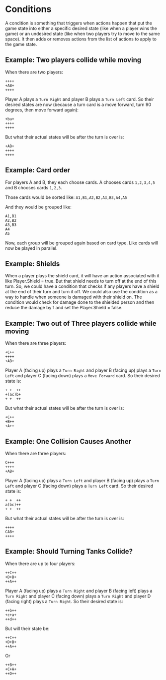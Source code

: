 # Conditions

A condition is something that triggers when actions happen that put the game state into either a specific desired state (like when a player wins the game) or an undesired state (like when two players try to move to the same space).  It then adds or removes actions from the list of actions to apply to the game state.

## Example: Two players collide while moving

When there are two players:

```
++++
+AB+
++++
```

Player A plays a `Turn Right` and player B plays a `Turn Left` card.  So their desired states are now (because a turn card is a move forward, turn 90 degrees, then move forward again):

```
+ba+
++++
++++
```


But what their actual states will be after the turn is over is:

```
+AB+
++++
++++
```

## Example: Card order
For players A and B, they each choose cards.  A chooses cards `1,2,3,4,5` and B chooses cards `1,2,3`.

Those cards would be sorted like: `A1,B1,A2,B2,A3,B3,A4,A5`

And they would be grouped like:
```
A1,B1
A2,B2
A3,B3
A4
A5
``` 

Now, each group will be grouped again based on card type.  Like cards will now be played in parallel.

## Example: Shields

When a player plays the shield card, it will have an action associated with it like Player.Shield = true.  But that shield needs to turn off at the end of this turn.  So, we could have a condition that checks if any players have a shield at the end of their turn and turn it off.  We could also use the condition as a way to handle when someone is damaged with their shield on.  The condition would check for damage done to the shielded person and then reduce the damage by 1 and set the Player.Shield = false.

## Example: Two out of Three players collide while moving

When there are three players:

```
+C++
++++
+AB+
```

Player A (facing up) plays a `Turn Right` and player B (facing up) plays a `Turn Left` and player C (facing down) plays a `Move Forward` card.  So their desired state is:

```
+ +  ++
+(ac)b+
+ +  ++
```


But what their actual states will be after the turn is over is:

```
+C++
+B++
+A++
```

## Example: One Collision Causes Another

When there are three players:

```
C+++
++++
+AB+
```

Player A (facing up) plays a `Turn Left` and player B (facing up) plays a `Turn Left` and player C (facing down) plays a `Turn Left` card.  So their desired state is:

```
+ +  ++
a(bc)++
+ +  ++
```

But what their actual states will be after the turn is over is:

```
++++
CAB+
++++
```

## Example: Should Turning Tanks Collide?

When there are up to four players:

```
++C++
+D+B+
++A++
```

Player A (facing up) plays a `Turn Right` and player B (facing left) plays a `Turn Right` and player C (facing down) plays a `Turn Right` and player D (facing right) plays a `Turn Right`.  So their desired state is:

```
++b++
+c+a+
++d++
```

But will their state be:

```
++C++
+D+B+
++A++
```

Or


```
++B++
+C+A+
++D++
```